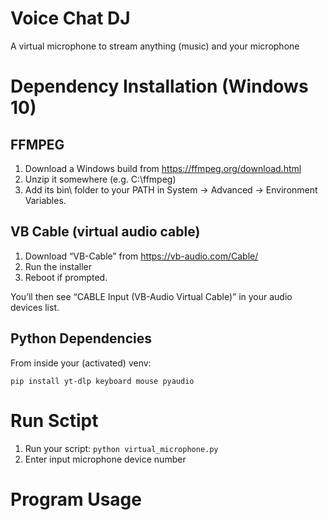 # Voice Chat DJ
 A virtual microphone to stream anything (music) and your microphone

# Dependency Installation (Windows 10)
## FFMPEG
1. Download a Windows build from https://ffmpeg.org/download.html
2. Unzip it somewhere (e.g. C:\ffmpeg\)
3. Add its bin\ folder to your PATH in System → Advanced → Environment Variables.

## VB Cable (virtual audio cable)
1. Download “VB-Cable” from https://vb-audio.com/Cable/
2. Run the installer
3. Reboot if prompted.

You’ll then see “CABLE Input (VB-Audio Virtual Cable)” in your audio devices list.

## Python Dependencies
From inside your (activated) venv:

`pip install yt-dlp keyboard mouse pyaudio`

# Run Sctipt
1. Run your script: `python virtual_microphone.py`
2. Enter input microphone device number

# Program Usage
